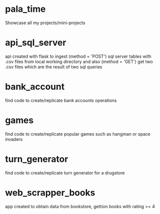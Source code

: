 # pala_time
Showcase all my projects/mini-projects

# api_sql_server
api created with flask to ingest (method = 'POST') sql server tables with .csv files from local working directory and also (method = 'GET') get two .csv files which are the result of two sql queries

# bank_account
find code to create/replicate bank accounts operations

# games
find code to create/replicate popular games such as hangman or space invaders

# turn_generator
find code to create/replicate turn generator for a drugstore

# web_scrapper_books
app created to obtain data from bookstore, gettion books with rating >= 4 